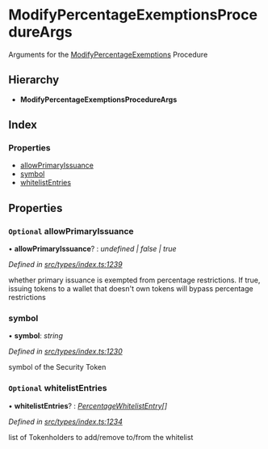 # ModifyPercentageExemptionsProcedureArgs

Arguments for the [ModifyPercentageExemptions](../enums/_types_index_.proceduretype.md#modifypercentageexemptions) Procedure

## Hierarchy

* **ModifyPercentageExemptionsProcedureArgs**

## Index

### Properties

* [allowPrimaryIssuance](../interfaces/_types_index_.modifypercentageexemptionsprocedureargs.md#optional-allowprimaryissuance)
* [symbol](../interfaces/_types_index_.modifypercentageexemptionsprocedureargs.md#symbol)
* [whitelistEntries](../interfaces/_types_index_.modifypercentageexemptionsprocedureargs.md#optional-whitelistentries)

## Properties

### `Optional` allowPrimaryIssuance

• **allowPrimaryIssuance**? : _undefined \| false \| true_

_Defined in_ [_src/types/index.ts:1239_](https://github.com/PolymathNetwork/polymath-sdk/blob/e8bbc1e/src/types/index.ts#L1239)

whether primary issuance is exempted from percentage restrictions. If true, issuing tokens to a wallet that doesn't own tokens will bypass percentage restrictions

### symbol

• **symbol**: _string_

_Defined in_ [_src/types/index.ts:1230_](https://github.com/PolymathNetwork/polymath-sdk/blob/e8bbc1e/src/types/index.ts#L1230)

symbol of the Security Token

### `Optional` whitelistEntries

• **whitelistEntries**? : [_PercentageWhitelistEntry_](../interfaces/_types_index_.percentagewhitelistentry.md)_\[\]_

_Defined in_ [_src/types/index.ts:1234_](https://github.com/PolymathNetwork/polymath-sdk/blob/e8bbc1e/src/types/index.ts#L1234)

list of Tokenholders to add/remove to/from the whitelist

